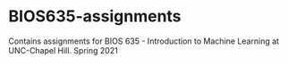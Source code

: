 # BIOS635-assignments
Contains assignments for BIOS 635 - Introduction to Machine Learning at UNC-Chapel Hill. Spring 2021
